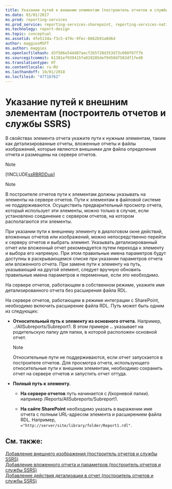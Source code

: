 ```yaml
---
title: Указание путей к внешним элементам (построитель отчетов и службы SSRS) | Документы Майкрософт
ms.date: 03/01/2017
ms.prod: reporting-services
ms.prod_service: reporting-services-sharepoint, reporting-services-native
ms.technology: report-design
ms.topic: conceptual
ms.assetid: 4fe513da-f3c5-479c-9fec-8662b91a0d6d
author: maggiesMSFT
ms.author: maggies
ms.openlocfilehash: d3f586e544d87aecf2b5f28d353d73c088f07f7b
ms.sourcegitcommit: 61381ef939415fe019285def9450d7583df1fed0
ms.translationtype: HT
ms.contentlocale: ru-RU
ms.lasthandoff: 10/01/2018
ms.locfileid: "47716762"
---
```

# <a name="specifying-paths-to-external-items-report-builder-and-ssrs"></a>Указание путей к внешним элементам (построитель отчетов и службы SSRS)
  В свойствах элемента отчета укажите пути к нужным элементам, таким как детализированные отчеты, вложенные отчеты и файлы изображений, которые являются внешними для файла определения отчета и размещены на сервере отчетов.  
  
> [!NOTE]  
>  [!INCLUDE[ssRBRDDup](../../includes/ssrbrddup-md.md)]  
  
> [!NOTE]  
>  В построителе отчетов пути к элементам должны указывать на элементы на сервере отчетов. Пути к элементам в файловой системе не поддерживаются. Осуществить предварительный просмотр отчета, который использует эти элементы, можно только в случае, если установлено соединение с сервером отчетов, на котором располагаются эти элементы.  
  
 При указании пути к внешнему элементу в диалоговом окне действий, вложенных отчетов или изображений, можно непосредственно перейти к серверу отчетов и выбрать элемент. Указывать детализированный отчет или вложенный отчет рекомендуется путем перехода к элементу и выбора его напрямую. При этом правильные имена параметров будут доступны в раскрывающемся списке при указании параметров отчета или вложенного отчета. При замене пути к элементу на путь, указывающий на другой элемент, следует вручную обновить правильные имена параметров и переменные, если это необходимо.  
  
 На сервере отчетов, работающем в собственном режиме, укажите имя детализированного отчета без расширения файла RDL.  
  
 На сервере отчетов, работающем в режиме интеграции с SharePoint, необходимо включить расширение файла RDL. Путь может быть одним из следующих:  
  
-   **Относительный путь к элементу из основного отчета.** Например, ../AllSubreports/Subreport1. В этом примере **..** указывает на родительскую папку для папки, в которой расположен основной отчет.  
  
    > [!NOTE]  
    >  Относительные пути не поддерживаются, если отчет запускается в построителе отчетов. Для просмотра отчета, использующего относительные пути к внешним элементам, необходимо сохранить отчет на сервере отчетов и запустить отчет оттуда.  
  
-   **Полный путь к элементу.**  
  
    -   **На сервере отчетов** путь начинается с **/**(корневой папки). например /Reports/AllSubreports/Subreport1.  
  
    -   **На сайте SharePoint** необходимо указать в выражении имя отчета с полным URL-адресом элемента и расширением файла RDL. Например, `="http://server/site/library/folder/Report1.rdl"`.  
  
## <a name="see-also"></a>См. также:  
 [Добавление внешнего изображения (построитель отчетов и службы SSRS)](../../reporting-services/report-design/add-an-external-image-report-builder-and-ssrs.md)   
 [Добавление вложенного отчета и параметров (построитель отчетов и службы SSRS)](../../reporting-services/report-design/add-a-subreport-and-parameters-report-builder-and-ssrs.md)   
 [Добавление действия детализации в отчет (построитель отчетов и службы SSRS)](../../reporting-services/report-design/add-a-drillthrough-action-on-a-report-report-builder-and-ssrs.md)  
  
  
